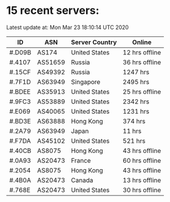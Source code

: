 # 15 recent servers:

Latest update at: Mon Mar 23 18:10:14 UTC 2020

| ID | ASN | Server Country | Online |
| -- | --- | -------------- | ------ |
| #.D09B | AS174 | United States | 12 hrs offline |
| #.4107 | AS51659 | Russia | 36 hrs offline |
| #.15CF | AS49392 | Russia | 1247 hrs |
| #.7F1D | AS63949 | Singapore | 2495 hrs |
| #.BDEE | AS35913 | United States | 25 hrs offline |
| #.9FC3 | AS53889 | United States | 2342 hrs |
| #.E069 | AS40065 | United States | 1231 hrs |
| #.BD3E | AS63888 | Hong Kong | 374 hrs |
| #.2A79 | AS63949 | Japan | 11 hrs |
| #.F7DA | AS45102 | United States | 521 hrs |
| #.40CB | AS8075 | Hong Kong | 43 hrs offline |
| #.0A93 | AS20473 | France | 60 hrs offline |
| #.2054 | AS8075 | Hong Kong | 43 hrs offline |
| #.4B0A | AS20473 | Canada | 13 hrs offline |
| #.768E | AS20473 | United States | 30 hrs offline |

